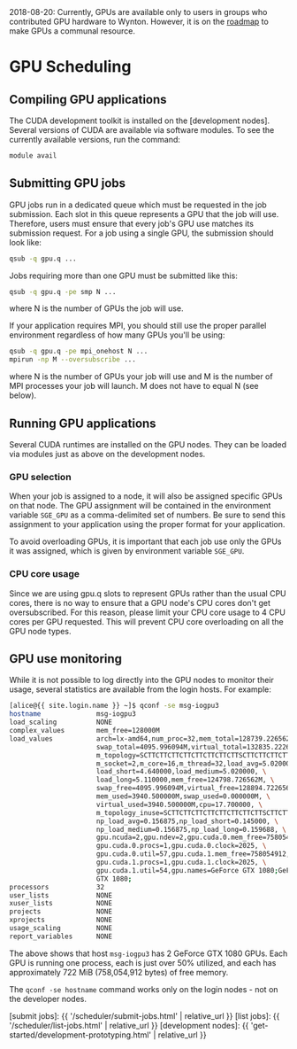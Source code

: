 <div class="alert alert-warning" role="alert">
2018-08-20: Currently, GPUs are available only to users in groups who contributed GPU hardware to Wynton. However, it is on the <a href="{{ '/about/roadmap.html' | relative_url }}">roadmap</a> to make GPUs a communal resource.
</div>


# GPU Scheduling

## Compiling GPU applications

The CUDA development toolkit is installed on the [development nodes].  Several versions of CUDA are available via software modules.  To see the currently available versions, run the command:
```sh
module avail
```

## Submitting GPU jobs

GPU jobs run in a dedicated queue which must be requested in the job submission.  Each slot in this queue represents a GPU that the job will use.  Therefore, users must ensure that every job's GPU use matches its submission request.  For a job using a single GPU, the submission should look like:
```sh
qsub -q gpu.q ...
```
Jobs requiring more than one GPU must be submitted like this:
```sh
qsub -q gpu.q -pe smp N ...
```
where N is the number of GPUs the job will use.

If your application requires MPI, you should still use the proper parallel environment regardless of how many GPUs you'll be using:
```sh
qsub -q gpu.q -pe mpi_onehost N ...
mpirun -np M --oversubscribe ...
```
where N is the number of GPUs your job will use and M is the number of MPI processes your job will launch.  M does not have to equal N (see below).

## Running GPU applications
Several CUDA runtimes are installed on the GPU nodes.  They can be loaded via modules just as above on the development nodes.

### GPU selection
When your job is assigned to a node, it will also be assigned specific GPUs on that node.  The GPU assignment will be contained in the environment variable `SGE_GPU` as a comma-delimited set of numbers.  Be sure to send this assignment to your application using the proper format for your application.

<div class="alert alert-warning" role="alert">
To avoid overloading GPUs, it is important that each job use only the GPUs it was assigned, which is given by environment variable <code>SGE_GPU</code>.
</div>


### CPU core usage
Since we are using gpu.q slots to represent GPUs rather than the usual CPU cores, there is no way to ensure that a GPU node's CPU cores don't get oversubscribed.  For this reason, please limit your CPU core usage to 4 CPU cores per GPU requested.  This will prevent CPU core overloading on all the GPU node types.

## GPU use monitoring
While it is not possible to log directly into the GPU nodes to monitor their usage, several statistics are available from the login hosts.  For example:
```sh
[alice@{{ site.login.name }} ~]$ qconf -se msg-iogpu3
hostname              msg-iogpu3
load_scaling          NONE
complex_values        mem_free=128000M
load_values           arch=lx-amd64,num_proc=32,mem_total=128739.226562M, \
                      swap_total=4095.996094M,virtual_total=132835.222656M, \
                      m_topology=SCTTCTTCTTCTTCTTCTTCTTCTTSCTTCTTCTTCTTCTTCTTCTTCTT, \
                      m_socket=2,m_core=16,m_thread=32,load_avg=5.020000, \
                      load_short=4.640000,load_medium=5.020000, \
                      load_long=5.110000,mem_free=124798.726562M, \
                      swap_free=4095.996094M,virtual_free=128894.722656M, \
                      mem_used=3940.500000M,swap_used=0.000000M, \
                      virtual_used=3940.500000M,cpu=17.700000, \
                      m_topology_inuse=SCTTCTTCTTCTTCTTCTTCTTCTTSCTTCTTCTTCTTCTTCTTCTTCTT, \
                      np_load_avg=0.156875,np_load_short=0.145000, \
                      np_load_medium=0.156875,np_load_long=0.159688, \
                      gpu.ncuda=2,gpu.ndev=2,gpu.cuda.0.mem_free=758054912, \
                      gpu.cuda.0.procs=1,gpu.cuda.0.clock=2025, \
                      gpu.cuda.0.util=57,gpu.cuda.1.mem_free=758054912, \
                      gpu.cuda.1.procs=1,gpu.cuda.1.clock=2025, \
                      gpu.cuda.1.util=54,gpu.names=GeForce GTX 1080;GeForce \
                      GTX 1080;
processors            32
user_lists            NONE
xuser_lists           NONE
projects              NONE
xprojects             NONE
usage_scaling         NONE
report_variables      NONE
```
The above shows that host `msg-iogpu3` has 2 GeForce GTX 1080 GPUs.  Each GPU is running one process, each is just over 50% utilized, and each has approximately 722 MiB (758,054,912 bytes) of free memory.

<div class="alert alert-warning" role="alert">
The <code>qconf -se hostname</code> command works only on the login nodes - not on the developer nodes.
</div>


[submit jobs]: {{ '/scheduler/submit-jobs.html' | relative_url }}
[list jobs]: {{ '/scheduler/list-jobs.html' | relative_url }}
[development nodes]: {{ 'get-started/development-prototyping.html' | relative_url }}
